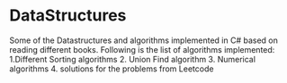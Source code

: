 # DataStructures
Some of the Datastructures and algorithms implemented in C# based on reading different books.
Following is the list of algorithms implemented:
1.Different Sorting algorithms
2. Union Find algorithm
3. Numerical algorithms
4. solutions for the problems from Leetcode
